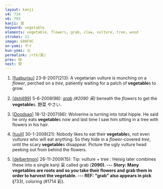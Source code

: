 ```yaml
---
layout: kanji
v4: 734
v6: 793
kanji: 菜
keyword: vegetable
elements: vegetable, flowers, grab, claw, vulture, tree, wood
strokes: 11
image: E88F9C
on-yomi: サイ
kun-yomi: な
permalink: /rtk/菜/
prev: 採
next: 受
---
```


1) [<a href="http://kanji.koohii.com/profile/fuaburisu">fuaburisu</a>] 23-8-2007(213): A vegetarian vulture is munching on a <em>flower</em>, perched on a <em>tree</em>, patiently waiting for a patch of<strong> vegetable</strong>s to grow.

2) [<a href="http://kanji.koohii.com/profile/dshill99">dshill99</a>] 5-6-2008(98): <em><a href="../v4/2090.html">grab</a> (#2090 采)</em> beneath the <em>flowers</em> to get the<strong> vegetable</strong>s. 野菜 やさい.

3) [<a href="http://kanji.koohii.com/profile/Doodsaq">Doodsaq</a>] 18-12-2007(86): Wolverine is turning into total hippie. He said he only eats<strong> vegetable</strong>s now and last time I saw him sitting in a tree with flowers in his hair.

4) [<a href="http://kanji.koohii.com/profile/tuuli">tuuli</a>] 30-1-2008(21): Nobody likes to eat their<strong> vegetable</strong>s, not even <em>vultures</em> who will eat anything. So they hide in a <em>flower</em>-covered <em>tree</em>, until the scary<strong> vegetable</strong>s disappear. Picture the ugly vulture head peeking out from behind the flowers.

5) [<a href="http://kanji.koohii.com/profile/delbertmon">delbertmon</a>] 26-11-2009(15): Tip: vulture + tree : Heisig later combines these into a single kanji 采 called grab (<strong>2090). --- Story: Many<strong> vegetable</strong>s are roots and so you take their flowers and grab them in order to harvest the<strong> vegetable</strong>. --- REF: &quot;grab&quot; also appears in pick (</strong>733), coloring (#1714 彩).

